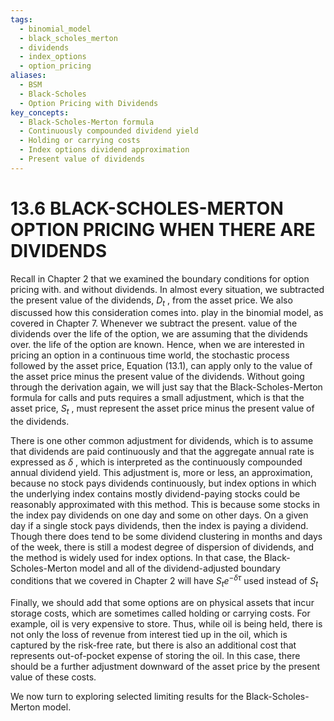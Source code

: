 ```yaml
---
tags:
  - binomial_model
  - black_scholes_merton
  - dividends
  - index_options
  - option_pricing
aliases:
  - BSM
  - Black-Scholes
  - Option Pricing with Dividends
key_concepts:
  - Black-Scholes-Merton formula
  - Continuously compounded dividend yield
  - Holding or carrying costs
  - Index options dividend approximation
  - Present value of dividends
---
```


# 13.6 BLACK-SCHOLES-MERTON OPTION PRICING WHEN THERE ARE DIVIDENDS

Recall in Chapter 2 that we examined the boundary conditions for option pricing with. and without dividends. In almost every situation, we subtracted the present value of the dividends, $D_{t}$ , from the asset price. We also discussed how this consideration comes into. play in the binomial model, as covered in Chapter 7. Whenever we subtract the present. value of the dividends over the life of the option, we are assuming that the dividends over. the life of the option are known. Hence, when we are interested in pricing an option in a continuous time world, the stochastic process followed by the asset price, Equation (13.1), can apply only to the value of the asset price minus the present value of the dividends. Without going through the derivation again, we will just say that the Black-Scholes-Merton formula for calls and puts requires a small adjustment, which is that the asset price, $S_{t}$ , must represent the asset price minus the present value of the dividends.

There is one other common adjustment for dividends, which is to assume that dividends are paid continuously and that the aggregate annual rate is expressed as $\delta$ , which is interpreted as the continuously compounded annual dividend yield. This adjustment is, more or less, an approximation, because no stock pays dividends continuously, but index options in which the underlying index contains mostly dividend-paying stocks could be reasonably approximated with this method. This is because some stocks in the index pay dividends on one day and some on other days. On a given day if a single stock pays dividends, then the index is paying a dividend. Though there does tend to be some dividend clustering in months and days of the week, there is still a modest degree of dispersion of dividends, and the method is widely used for index options. In that case, the Black-Scholes-Merton model and all of the dividend-adjusted boundary conditions that we covered in Chapter 2 will have $S_{t}e^{-\delta\tau}$ used instead of $S_{t}$

Finally, we should add that some options are on physical assets that incur storage costs, which are sometimes called holding or carrying costs. For example, oil is very expensive to store. Thus, while oil is being held, there is not only the loss of revenue from interest tied up in the oil, which is captured by the risk-free rate, but there is also an additional cost that represents out-of-pocket expense of storing the oil. In this case, there should be a further adjustment downward of the asset price by the present value of these costs.

We now turn to exploring selected limiting results for the Black-Scholes-Merton model.

